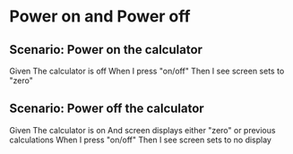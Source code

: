 
# Power on and Power off


## Scenario: Power on the calculator

Given The calculator is off
When I press "on/off"
Then I see screen sets to "zero"

## Scenario: Power off the calculator

Given The calculator is on And screen displays either "zero" or previous calculations
When I press "on/off"
Then I see screen sets to no display

